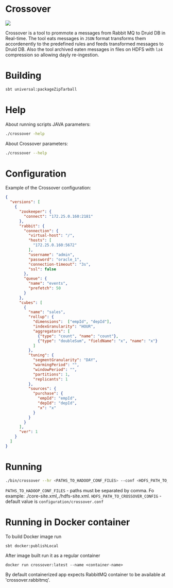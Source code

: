 # Crossover
[![](https://identityblitz.ru/wp-content/uploads/2015/05/slide3_reaxoft.png)](https://identityblitz.ru/)

Crossover is a tool to prommote a messages from Rabbit MQ to Druid DB in Real-time. The tool eats messages in `JSON` format transforms them accordenently to the predefined rules and feeds transformed messages to Druid DB. Also the tool archived eaten messages in files on HDFS with `lz4` compression so allowing dayly re-ingestion. 

# Building
```sh
sbt universal:packageZipTarball
```

# Help
About running scripts JAVA parameters:
```sh
./crossover -help 
```
About Crossover parameters:
```sh
./crossover --help
```

# Configuration
Example of the Crossover configuration:
```json
{
  "versions": [
    {
      "zookeeper": {
        "connect": "172.25.0.160:2181"
      },
      "rabbit": {
        "connection": {
          "virtual-host": "/",
          "hosts": [
            "172.25.0.160:5672"
          ],
          "username": "admin",
          "password": "oracle_1",
          "connection-timeout": "3s",
          "ssl": false
        },
        "queue": {
          "name": "events",
          "prefetch": 50
        }
      },
      "cubes": [
        {
          "name": "sales",
          "rollup": {
            "dimensions":  ["empId", "depId"],
            "indexGranularity": "HOUR",
            "aggregators": [
              {"type": "count", "name": "count"},
              {"type": "doubleSum", "fieldName": "x", "name": "x"}
            ]
          },
          "tuning": {
            "segmentGranularity": "DAY",
            "warmingPeriod": "",
            "windowPeriod": "",
            "partitions": 1,
            "replicants": 1
          },
          "sources": {
            "purchase": {
              "empId": "empId",
              "depId": "depId",
              "x": "x"
            }
          }
        }
      ],
      "ver": 1
    }
  ]
}
```

# Running
```sh
./bin/crossover --hr <PATHS_TO_HADOOP_CONF_FILES> --conf <HDFS_PATH_TO_CROSSOVER_CONFIG>
```
`PATHS_TO_HADOOP_CONF_FILES` - paths must be separated by comma. Fo example: ./core-site.xml,./hdfs-site.xml.
`HDFS_PATH_TO_CROSSOVER_CONFIG` - default value is `configuration/crossover.conf`

# Running in Docker container
To build Docker image run 
```
sbt docker:publishLocal
```
After image built run it as a regular container
```
docker run crossover:latest --name <container-name>
```
By default containerized app expects RabbitMQ container to be available at 'crossover.rabbitmq'.